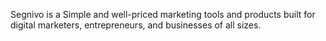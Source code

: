 Segnivo is a Simple and well-priced marketing tools and products built for digital marketers, entrepreneurs, and businesses of all sizes.
